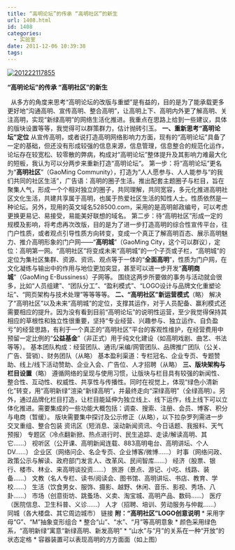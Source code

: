 ```yaml
---
title: “高明论坛”的传承 “高明社区”的新生
url: 1408.html
id: 1408
categories:
  - 实验室
date: 2011-12-06 10:39:38
tags:
---
```


[![](http://photo.guolaijie.com/rooufer/uploads/2012/02/201222117855.jpg "201222117855")](http://photo.guolaijie.com/rooufer/uploads/2012/02/201222117855.jpg)

**“高明论坛”的传承 “高明社区”的新生**

  从多方的角度来思考“高明论坛的改版与重塑”是有益的，目的是为了能承载更多更好地“沟通高明、宣传高明、整合高明”，让高明上下、高明内外更了解高明、关注高明，实现“新绿高明”的网络生活化推进。我重点在思路上给到一些建议，具体的版块设置等等，我觉得可以群策群力，估计抛砖引玉。 **一、重新思考“高明论坛”定位** 从宣传高明，或者说打造高明网络影响力方面，现有的“高明论坛”具备了一定的基础，但还没有形成较强的信息来源，信息管理，信息整合的规范化运作，论坛存在较宽松、较零散的弊病，构成对“高明论坛”整体提升及其影响力难最大化的短板，我认为可以分两步来重新打造“高明论坛”。 第一步：将“高明论坛”更名为“**高明社区**”（GaoMing Community），打造为“人人愿参与、人人能参与“的我们共同的社区生活”，广告语：高明的圈子生活。推出配套主题圈子与栏目，旨在聚集人气，形成一个个相对独立的圈子，共同理解，共同宽容，多元化推进高明社区文化生活，共建共享属于高明，也属于热爱社区生活的知性人士。性质依然是一种论坛。另外，现用的英文域名528500.com，采用的是高明邮政编号，可以考虑更换更易记、易接受，易能美好联想的域名。 第二步：待“高明社区”形成一定的规模及影响，将考虑再次改版，目的是为了进一步打造高明的综合性宣传平台，往门户性质，或者观点引导性质方向转变，变成一个真正了解高明百态、展示高明魅力、推介高明形象的门户网——“**高明城**”（GaoMing City，这个可以群议），定位：高明第一网。“高明社区”将变成未来“高明城”的一个子页或子栏，“高明城”的定位为集社区集群、资源、资讯、观点等于一体的“**全面高明**”，性质为门户网，在文化凝练与输出中的作用与地位更加突显，甚至可以进一步开发“**高明商城**”（GaoMing E-Bussiness）子网等。 围绕这两步所要做的事务与活动就会很多，比如“人员组建”、“团队分工”、“盈利模式”、“LOGO设计与品牌文化重塑论坛”、“网页架构与技术处理”等等等等。 **二、“高明社区”新运营模式**（略） 解决了“高明社区”以及未来“高明城”的定位，支撑其运作，对于人员配备、赢利模式还需要相应的提升。因为没有看到目前“高明论坛”的说明性运营，至少我觉得保持其相应的草根性和独立性很重要，坚持“专业经营、兴趣参与、独立运作、自负盈亏”的经营思路，有利于一个真正的“高明社区”平台的客观性维护，在经营费用中预留一定比例的“**公益基金**”（非正式）用于纯文化建设（如高明戏剧、曲艺、书法等等）。 基本团队构成：经营团队、通讯/采编/网管团队、品牌推广团队（公关、广告、营销）、财务团队（从略） 基本盈利渠道：专栏冠名、企业专页、专题赞助、线上/线下活动赞助、企业入会、广告位、人才招聘（从略） **三、版块架构与栏目设置**（略） 遵循网络的呈现与使用习惯，让版块与栏目具有较强的新闻性、整合性、互动性、权威性、共享性与传播性。同时在视觉上，体现“绿色小清新化”转变，用“高明新绿”渲染“新绿高明”，并最终走向“深绿高明”（全绿高明）。另外，通过品牌化栏目打造，让栏目能延伸为独立线上、线下运作，线上线下可以立体化推进。需要集成的一些功能大概包括：调查、搜索、注册、会员、博客、积分与电商（暂缓）。 版块需要集中探讨及公示修正（从略），以下拉杂罗列需进一步交叉重组、整合包装 资讯区（短消息、滚动新闻资讯、今日话题、我报料、天气预报） 专题区（冷点翻新掀、热点进行时、民生追踪、走读/解读高明、其它……） 视听区（公开课、高明新闻连载、883高明电台、高明讲坛、个人DV……） 企业区（网络问企、名企专页、企业博客/微博……） 时事（网络问政、政策公示与解读、政府部门发言人、改革风、民间智库……） 经济（股票、银行、楼市、林业、来高明谈投资……） 旅游（景点、游记、小吃、线路、装备……） 文教（名人专栏、读书/阅读会、图书馆、高明讲坛、书店、教育、学校……） 生活（饮食男女、服饰、摄影、越野、休闲、音乐、影视、秀场、八卦……） 市场（创意街坊、跳蚤场、义卖、淘宝城、高明产品、数码……） 医疗（医院信息、卫生科普、义诊……） 人才（招聘、培训、劳动服务与仲裁……） 同城（各大楼盘、其它周边城市） 链接 **附：“高明社区”LOGO创意说明** \* 采用字母“G”、“M”抽象变形组合 * 整合“山”、“水”、“月”等高明意象 * 颜色采用绿色系，“高明新绿”寓意“新绿高明、新发高明” * “山水”与“月”的关系在一种“开放”的状态定格 * 容器装置可以表现高明的方方面面（如上图）